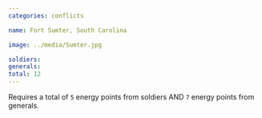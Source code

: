 ```yaml
---
categories: conflicts

name: Fort Sumter, South Carolina

image: ../media/Sumter.jpg

soldiers:
generals:
total: 12
---
```


Requires a total of ```5``` energy points from soldiers AND ```7``` energy points from generals.
